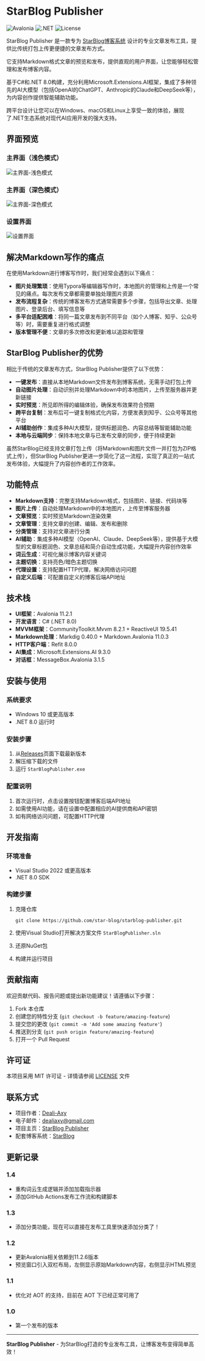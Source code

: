 # StarBlog Publisher

![Avalonia](https://img.shields.io/badge/UI-Avalonia-blue)
![.NET](https://img.shields.io/badge/.NET-8.0-purple)
![License](https://img.shields.io/badge/License-MIT-green)

StarBlog Publisher 是一款专为 [StarBlog博客系统](https://github.com/Deali-Axy/StarBlog) 设计的专业文章发布工具，提供比传统打包上传更便捷的文章发布方式。

它支持Markdown格式文章的预览和发布，提供直观的用户界面，让您能够轻松管理和发布博客内容。

基于C#和.NET 8.0构建，充分利用Microsoft.Extensions.AI框架，集成了多种领先的AI大模型（包括OpenAI的ChatGPT、Anthropic的Claude和DeepSeek等），为内容创作提供智能辅助功能。

跨平台设计让您可以在Windows、macOS和Linux上享受一致的体验，展现了.NET生态系统对现代AI应用开发的强大支持。

## 界面预览

### 主界面（浅色模式）

![主界面-浅色模式](docs/images/主界面-浅色模式.jpg)

### 主界面（深色模式）

![主界面-深色模式](docs/images/主界面-深色模式.jpg)

### 设置界面

![设置界面](docs/images/设置界面.jpg)

## 解决Markdown写作的痛点

在使用Markdown进行博客写作时，我们经常会遇到以下痛点：

- **图片处理繁琐**：使用Typora等编辑器写作时，本地图片的管理和上传是一个常见的痛点。每次发布文章都需要单独处理图片资源
- **发布流程复杂**：传统的博客发布方式通常需要多个步骤，包括导出文章、处理图片、登录后台、填写信息等
- **多平台适配困难**：将同一篇文章发布到不同平台（如个人博客、知乎、公众号等）时，需要重复进行格式调整
- **版本管理不便**：文章的多次修改和更新难以追踪和管理

## StarBlog Publisher的优势

相比于传统的文章发布方式，StarBlog Publisher提供了以下优势：

- **一键发布**：直接从本地Markdown文件发布到博客系统，无需手动打包上传
- **自动图片处理**：自动识别并处理Markdown中的本地图片，上传至服务器并更新链接
- **实时预览**：所见即所得的编辑体验，确保发布效果符合预期
- **跨平台复制**：发布后可一键复制格式化内容，方便发表到知乎、公众号等其他平台
- **AI辅助创作**：集成多种AI大模型，提供标题润色、内容总结等智能辅助功能
- **本地与云端同步**：保持本地文章与已发布文章的同步，便于持续更新

虽然StarBlog已经支持文章打包上传（将Markdown和图片文件一并打包为ZIP格式上传），但StarBlog Publisher更进一步简化了这一流程，实现了真正的一站式发布体验，大幅提升了内容创作者的工作效率。

## 功能特点

- **Markdown支持**：完整支持Markdown格式，包括图片、链接、代码块等
- **图片上传**：自动处理Markdown中的本地图片，上传至博客服务器
- **文章预览**：实时预览Markdown渲染效果
- **文章管理**：支持文章的创建、编辑、发布和删除
- **分类管理**：支持对文章进行分类
- **AI辅助**：集成多种AI模型（OpenAI、Claude、DeepSeek等），提供基于大模型的文章标题润色、文章总结和简介自动生成功能，大幅提升内容创作效率
- **词云生成**：可视化展示博客内容关键词
- **主题切换**：支持亮色/暗色主题切换
- **代理设置**：支持配置HTTP代理，解决网络访问问题
- **自定义后端**：可配置自定义的博客后端API地址

## 技术栈

- **UI框架**：Avalonia 11.2.1
- **开发语言**：C# (.NET 8.0)
- **MVVM框架**：CommunityToolkit.Mvvm 8.2.1 + ReactiveUI 19.5.41
- **Markdown处理**：Markdig 0.40.0 + Markdown.Avalonia 11.0.3
- **HTTP客户端**：Refit 8.0.0
- **AI集成**：Microsoft.Extensions.AI 9.3.0
- **对话框**：MessageBox.Avalonia 3.1.5

## 安装与使用

### 系统要求

- Windows 10 或更高版本
- .NET 8.0 运行时

### 安装步骤

1. 从[Releases](https://github.com/star-blog/starblog-publisher/releases)页面下载最新版本
2. 解压缩下载的文件
3. 运行 `StarBlogPublisher.exe`

### 配置说明

1. 首次运行时，点击设置按钮配置博客后端API地址
2. 如需使用AI功能，请在设置中配置相应的AI提供商和API密钥
3. 如有网络访问问题，可配置HTTP代理

## 开发指南

### 环境准备

- Visual Studio 2022 或更高版本
- .NET 8.0 SDK

### 构建步骤

1. 克隆仓库
   ```
   git clone https://github.com/star-blog/starblog-publisher.git
   ```

2. 使用Visual Studio打开解决方案文件 `StarBlogPublisher.sln`

3. 还原NuGet包

4. 构建并运行项目

## 贡献指南

欢迎贡献代码、报告问题或提出新功能建议！请遵循以下步骤：

1. Fork 本仓库
2. 创建您的特性分支 (`git checkout -b feature/amazing-feature`)
3. 提交您的更改 (`git commit -m 'Add some amazing feature'`)
4. 推送到分支 (`git push origin feature/amazing-feature`)
5. 打开一个 Pull Request

## 许可证

本项目采用 MIT 许可证 - 详情请参阅 [LICENSE](LICENSE) 文件

## 联系方式

- 项目作者：[Deali-Axy](https://github.com/Deali-Axy)
- 电子邮件：dealiaxy@gmail.com
- 项目主页：[StarBlog Publisher](https://github.com/star-blog/starblog-publisher)
- 配套博客系统：[StarBlog](https://github.com/Deali-Axy/StarBlog)

## 更新记录

### 1.4

- 重构词云生成逻辑并添加加载指示器
- 添加GitHub Actions发布工作流和构建脚本

### 1.3

- 添加分类功能，现在可以直接在发布工具里快速添加分类了！

### 1.2

- 更新Avalonia相关依赖到11.2.6版本
- 预览窗口引入双栏布局，左侧显示原始Markdown内容，右侧显示HTML预览

### 1.1

- 优化对 AOT 的支持，目前在 AOT 下已经正常可用了

### 1.0

- 第一个发布的版本

---

**StarBlog Publisher** - 为StarBlog打造的专业发布工具，让博客发布变得简单高效！

